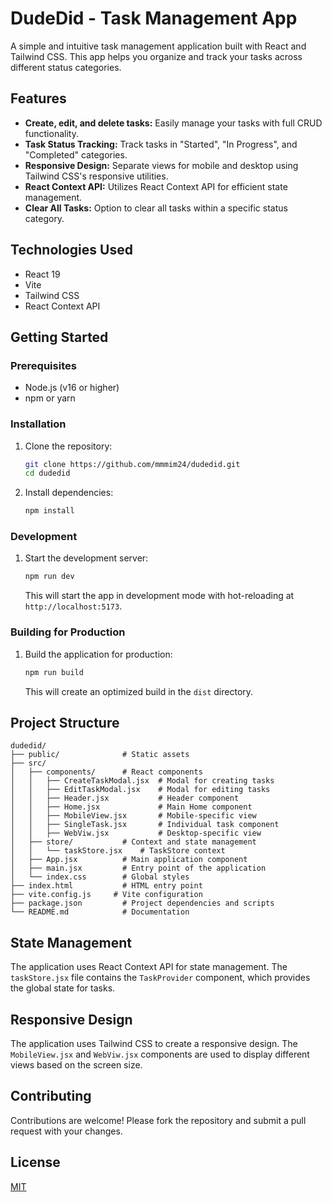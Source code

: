 # DudeDid - Task Management App

A simple and intuitive task management application built with React and Tailwind CSS. This app helps you organize and track your tasks across different status categories.

## Features

-   **Create, edit, and delete tasks:** Easily manage your tasks with full CRUD functionality.
-   **Task Status Tracking:** Track tasks in "Started", "In Progress", and "Completed" categories.
-   **Responsive Design:** Separate views for mobile and desktop using Tailwind CSS's responsive utilities.
-   **React Context API:** Utilizes React Context API for efficient state management.
-   **Clear All Tasks:** Option to clear all tasks within a specific status category.

## Technologies Used

-   React 19
-   Vite
-   Tailwind CSS
-   React Context API

## Getting Started

### Prerequisites

-   Node.js (v16 or higher)
-   npm or yarn

### Installation

1.  Clone the repository:

    ```bash
    git clone https://github.com/mmmim24/dudedid.git
    cd dudedid
    ```

2.  Install dependencies:

    ```bash
    npm install
    ```

### Development

1.  Start the development server:

    ```bash
    npm run dev
    ```

    This will start the app in development mode with hot-reloading at `http://localhost:5173`.

### Building for Production

1.  Build the application for production:

    ```bash
    npm run build
    ```

    This will create an optimized build in the `dist` directory.

## Project Structure
```
dudedid/
├── public/              # Static assets
├── src/
│   ├── components/      # React components
│   │   ├── CreateTaskModal.jsx  # Modal for creating tasks
│   │   ├── EditTaskModal.jsx    # Modal for editing tasks
│   │   ├── Header.jsx           # Header component
│   │   ├── Home.jsx             # Main Home component
│   │   ├── MobileView.jsx       # Mobile-specific view
│   │   ├── SingleTask.jsx       # Individual task component
│   │   ├── WebViw.jsx           # Desktop-specific view
│   ├── store/           # Context and state management
│   │   └── taskStore.jsx    # TaskStore context
│   ├── App.jsx          # Main application component
│   ├── main.jsx         # Entry point of the application
│   └── index.css        # Global styles
├── index.html           # HTML entry point
├── vite.config.js     # Vite configuration
├── package.json         # Project dependencies and scripts
└── README.md            # Documentation
```

## State Management

The application uses React Context API for state management. The `taskStore.jsx` file contains the `TaskProvider` component, which provides the global state for tasks.

## Responsive Design

The application uses Tailwind CSS to create a responsive design. The `MobileView.jsx` and `WebViw.jsx` components are used to display different views based on the screen size.

## Contributing

Contributions are welcome! Please fork the repository and submit a pull request with your changes.

## License

[MIT](LICENSE)

